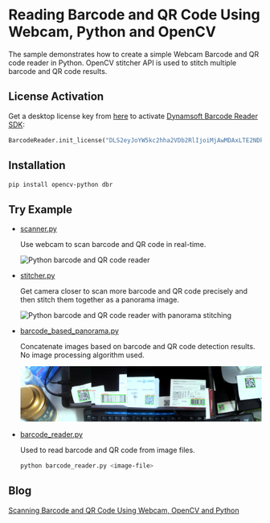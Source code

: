 # Reading Barcode and QR Code Using Webcam, Python and OpenCV
The sample demonstrates how to create a simple Webcam Barcode and QR code reader in Python. OpenCV stitcher API is used to stitch multiple barcode and QR code results.

## License Activation
Get a desktop license key from [here](https://www.dynamsoft.com/customer/license/trialLicense?product=dbr) to activate [Dynamsoft Barcode Reader SDK](https://www.dynamsoft.com/barcode-reader/sdk-desktop-server/):

```python
BarcodeReader.init_license("DLS2eyJoYW5kc2hha2VDb2RlIjoiMjAwMDAxLTE2NDk4Mjk3OTI2MzUiLCJvcmdhbml6YXRpb25JRCI6IjIwMDAwMSIsInNlc3Npb25QYXNzd29yZCI6IndTcGR6Vm05WDJrcEQ5YUoifQ==")
```

## Installation

```
pip install opencv-python dbr
```

## Try Example

- [scanner.py](https://github.com/yushulx/webcam-barcode-reader-python/blob/master/scanner.py)
    
    Use webcam to scan barcode and QR code in real-time.

    ![Python barcode and QR code reader](https://www.dynamsoft.com/codepool/img/2022/04/multiple-barcode-qrcode-scan.png)

- [stitcher.py](https://github.com/yushulx/webcam-barcode-reader-python/blob/master/stitcher.py)
    
    Get camera closer to scan more barcode and QR code precisely and then stitch them together as a panorama image.

    ![Python barcode and QR code reader with panorama stitching](https://www.dynamsoft.com/codepool/img/2022/04/panorama-barcode-qr-code.png)

- [barcode_based_panorama.py](https://github.com/yushulx/webcam-barcode-qrcode-reader-python/blob/master/barcode_based_panorama.py)
    
    Concatenate images based on barcode and QR code detection results. No image processing algorithm used.
    
    ![concatenate barcode and QR code images](./output.png)
    
- [barcode_reader.py](https://github.com/yushulx/webcam-barcode-qrcode-reader-python/blob/master/barcode_reader.py)
    
    Used to read barcode and QR code from image files.
    
    ```bash
    python barcode_reader.py <image-file>
    ```

## Blog
[Scanning Barcode and QR Code Using Webcam, OpenCV and Python](https://www.dynamsoft.com/codepool/opencv-python-webcam-barcode-reader.html)

